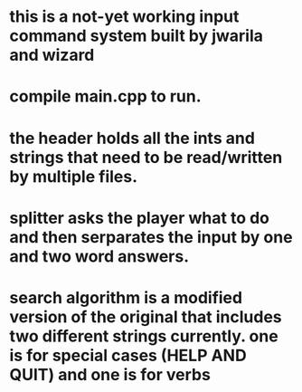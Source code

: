 # this is a not-yet working input command system built by jwarila and wizard
# compile main.cpp to run.
# the header holds all the ints and strings that need to be read/written by multiple files.
# splitter asks the player what to do and then serparates the input by one and two word answers.
# search algorithm is a modified version of the original that includes two different strings currently.  one is for special cases (HELP AND QUIT) and one is for verbs